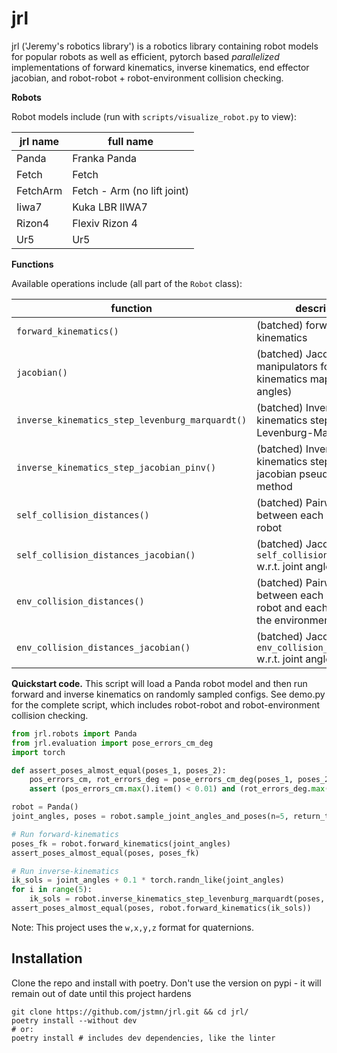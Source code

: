 # jrl

jrl ('Jeremy's robotics library') is a robotics library containing robot models for popular robots as well as efficient, pytorch based *parallelized* implementations of forward kinematics, inverse kinematics, end effector jacobian, and robot-robot + robot-environment collision checking. 


**Robots**

Robot models include (run with `scripts/visualize_robot.py` to view):

| jrl name | full name                   |
|----------|-----------------------------|
| Panda    | Franka Panda                |
| Fetch    | Fetch                       |
| FetchArm | Fetch - Arm (no lift joint) |
| Iiwa7    | Kuka LBR IIWA7              |
| Rizon4   | Flexiv Rizon 4              |
| Ur5      | Ur5                         |


**Functions**

Available operations include (all part of the `Robot` class):

| function                           | description                                                                  |
|--------------------------------------------------------|-----------------------------------------------------------------------------------------------|
| `forward_kinematics()`                           | (batched) forward kinematics                                                                  |
| `jacobian()`                                  | (batched) Jacobian of the manipulators forward kinematics map (w.r.t. joint angles)           |
| `inverse_kinematics_step_levenburg_marquardt()` | (batched) Inverse kinematics step using Levenburg-Marquardt                                   |
| `inverse_kinematics_step_jacobian_pinv()`            | (batched) Inverse kinematics step using the jacobian pseudo-inverse method                    |
| `self_collision_distances()`                     | (batched) Pairwise distance between each link of the robot                                    |
| `self_collision_distances_jacobian()`            | (batched) Jacobian of `self_collision_distances()` w.r.t. joint angles                  |
| `env_collision_distances()`                      | (batched) Pairwise distance between each link of the robot and each cuboid in the environment |
| `env_collision_distances_jacobian()`             | (batched) Jacobian of `env_collision_distances()` w.r.t. joint angles                   |






**Quickstart code.** This script will load a Panda robot model and then run forward and inverse kinematics on randomly sampled configs. See demo.py for the complete script, which includes robot-robot and robot-environment collision checking.

```python
from jrl.robots import Panda
from jrl.evaluation import pose_errors_cm_deg
import torch

def assert_poses_almost_equal(poses_1, poses_2):
    pos_errors_cm, rot_errors_deg = pose_errors_cm_deg(poses_1, poses_2)
    assert (pos_errors_cm.max().item() < 0.01) and (rot_errors_deg.max().item() < 0.1)

robot = Panda()
joint_angles, poses = robot.sample_joint_angles_and_poses(n=5, return_torch=True) # sample 5 random joint angles and matching poses

# Run forward-kinematics
poses_fk = robot.forward_kinematics(joint_angles) 
assert_poses_almost_equal(poses, poses_fk)

# Run inverse-kinematics
ik_sols = joint_angles + 0.1 * torch.randn_like(joint_angles) 
for i in range(5):
    ik_sols = robot.inverse_kinematics_step_levenburg_marquardt(poses, ik_sols)
assert_poses_almost_equal(poses, robot.forward_kinematics(ik_sols))
```


Note: This project uses the `w,x,y,z` format for quaternions.

## Installation

Clone the repo and install with poetry. Don't use the version on pypi - it will remain out of date until this project hardens
```
git clone https://github.com/jstmn/jrl.git && cd jrl/
poetry install --without dev
# or:
poetry install # includes dev dependencies, like the linter
```
